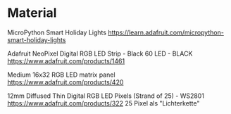 Material
========

MicroPython Smart Holiday Lights
https://learn.adafruit.com/micropython-smart-holiday-lights

Adafruit NeoPixel Digital RGB LED Strip - Black 60 LED - BLACK
https://www.adafruit.com/products/1461

Medium 16x32 RGB LED matrix panel
https://www.adafruit.com/products/420

12mm Diffused Thin Digital RGB LED Pixels (Strand of 25) - WS2801
https://www.adafruit.com/products/322
25 Pixel als "Lichterkette"



